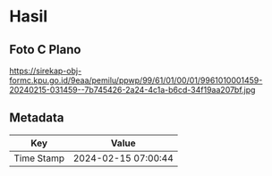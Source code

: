 # Hasil

## Foto C Plano

https://sirekap-obj-formc.kpu.go.id/9eaa/pemilu/ppwp/99/61/01/00/01/9961010001459-20240215-031459--7b745426-2a24-4c1a-b6cd-34f19aa207bf.jpg


## Metadata

| Key        | Value               |
| ---------- | ------------------- |
| Time Stamp | 2024-02-15 07:00:44 |



